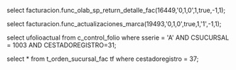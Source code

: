 select facturacion.func_olab_sp_return_detalle_fac(16449,'0,1,0',1,true,-1,1);

select facturacion.func_actualizaciones_marca(19493,'0,1,0',true,1,'1',-1,1);

select ufolioactual from c_control_folio where sserie = 'A' AND CSUCURSAL = 1003 AND CESTADOREGISTRO=31;

select * from t_orden_sucursal_fac tf where cestadoregistro = 37;
